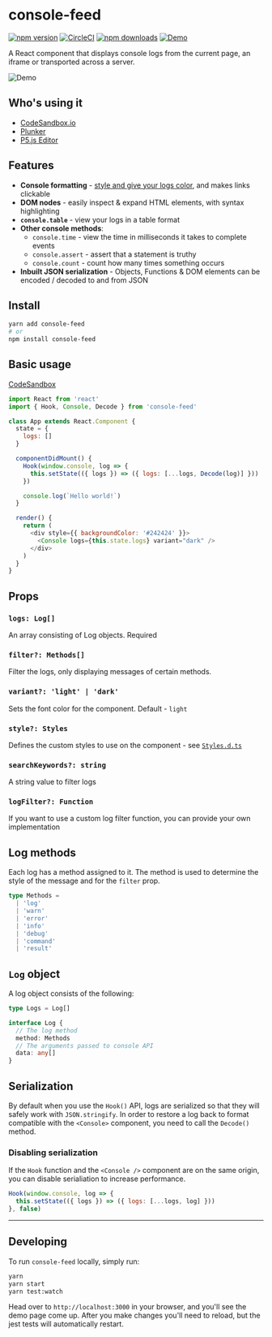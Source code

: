 # console-feed

[![npm version](https://img.shields.io/npm/v/console-feed.svg?style=flat-square)](https://www.npmjs.com/package/console-feed)
[![CircleCI](https://img.shields.io/circleci/project/github/samdenty99/console-feed.svg?style=flat-square)](https://circleci.com/gh/samdenty99/console-feed)
[![npm downloads](https://img.shields.io/npm/dm/console-feed.svg?style=flat-square)](https://www.npmjs.com/package/console-feed)
[![Demo](https://img.shields.io/badge/CodeSandbox-Demo-yellow.svg?style=flat-square)](https://codesandbox.io/s/rl7pk9w2ym)

A React component that displays console logs from the current page, an iframe or transported across a server.

![Demo](https://user-images.githubusercontent.com/13242392/38513414-1bc32870-3c26-11e8-9a8f-0989d2142b1c.png)

## Who's using it

- [CodeSandbox.io](https://codesandbox.io)
- [Plunker](https://plnkr.co)
- [P5.js Editor](https://editor.p5js.org)

## Features

- **Console formatting** - [style and give your logs color](https://stackoverflow.com/questions/22155879/how-do-i-create-formatted-javascript-console-log-messages), and makes links clickable
- **DOM nodes** - easily inspect & expand HTML elements, with syntax highlighting
- **`console.table`** - view your logs in a table format
- **Other console methods**:
  - `console.time` - view the time in milliseconds it takes to complete events
  - `console.assert` - assert that a statement is truthy
  - `console.count` - count how many times something occurs
- **Inbuilt JSON serialization** - Objects, Functions & DOM elements can be encoded / decoded to and from JSON

## Install

```sh
yarn add console-feed
# or
npm install console-feed
```

## Basic usage

[CodeSandbox](https://codesandbox.io/s/rl7pk9w2ym)

```js
import React from 'react'
import { Hook, Console, Decode } from 'console-feed'

class App extends React.Component {
  state = {
    logs: []
  }

  componentDidMount() {
    Hook(window.console, log => {
      this.setState(({ logs }) => ({ logs: [...logs, Decode(log)] }))
    })

    console.log(`Hello world!`)
  }

  render() {
    return (
      <div style={{ backgroundColor: '#242424' }}>
        <Console logs={this.state.logs} variant="dark" />
      </div>
    )
  }
}
```

## Props

### `logs: Log[]`

An array consisting of Log objects. Required

### `filter?: Methods[]`

Filter the logs, only displaying messages of certain methods.

### `variant?: 'light' | 'dark'`

Sets the font color for the component. Default - `light`

### `style?: Styles`

Defines the custom styles to use on the component - see [`Styles.d.ts`](https://github.com/samdenty99/console-feed/blob/master/src/definitions/Styles.d.ts)

### `searchKeywords?: string`

A string value to filter logs

### `logFilter?: Function`

If you want to use a custom log filter function, you can provide your own implementation

## Log methods

Each log has a method assigned to it. The method is used to determine the style of the message and for the `filter` prop.

```ts
type Methods =
  | 'log'
  | 'warn'
  | 'error'
  | 'info'
  | 'debug'
  | 'command'
  | 'result'
```

## `Log` object

A log object consists of the following:

```ts
type Logs = Log[]

interface Log {
  // The log method
  method: Methods
  // The arguments passed to console API
  data: any[]
}
```

## Serialization

By default when you use the `Hook()` API, logs are serialized so that they will safely work with `JSON.stringify`. In order to restore a log back to format compatible with the `<Console>` component, you need to call the `Decode()` method.

### Disabling serialization

If the `Hook` function and the `<Console />` component are on the same origin, you can disable serialiation to increase performance.

```js
Hook(window.console, log => {
  this.setState(({ logs }) => ({ logs: [...logs, log] }))
}, false)
```

---

## Developing

To run `console-feed` locally, simply run:

```bash
yarn
yarn start
yarn test:watch
```

Head over to `http://localhost:3000` in your browser, and you'll see the demo page come up. After you make changes you'll need to reload, but the jest tests will automatically restart.

